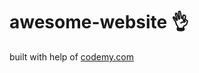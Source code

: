 # awesome-website :ok_hand:                                                                                                                                  
built with help of <a href="http://johnelder.com/">codemy.com</a>
